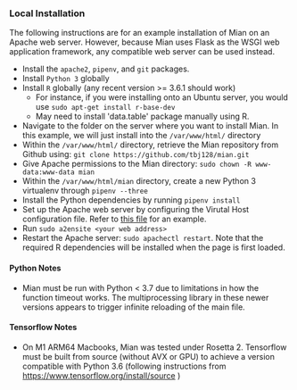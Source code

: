 ### Local Installation
The following instructions are for an example installation of Mian on an Apache web server. However, because Mian uses Flask as the WSGI web application framework, any compatible web server can be used instead.

- Install the `apache2`, `pipenv`, and `git` packages.
- Install `Python 3` globally
- Install `R` globally (any recent version >= 3.6.1 should work)
  - For instance, if you were installing onto an Ubuntu server, you would use `sudo apt-get install r-base-dev`
  - May need to install 'data.table' package manually using R.
- Navigate to the folder on the server where you want to install Mian. In this example, we will just install into the `/var/www/html/` directory
- Within the `/var/www/html/` directory, retrieve the Mian repository from Github using: `git clone https://github.com/tbj128/mian.git`
- Give Apache permissions to the Mian directory: `sudo chown -R www-data:www-data mian`
- Within the `/var/www/html/mian` directory, create a new Python 3 virtualenv through `pipenv --three`
- Install the Python dependencies by running `pipenv install`
- Set up the Apache web server by configuring the Virutal Host configuration file. Refer to [this file](https://gist.github.com/tbj128/e998b01f5a03d5c7d49bd056f153e7a6) for an example.
- Run `sudo a2ensite <your web address>`
- Restart the Apache server: `sudo apachectl restart`. Note that the required R dependencies will be installed when the page is first loaded.

#### Python Notes
- Mian must be run with Python < 3.7 due to limitations in how the function timeout works. The multiprocessing library in these newer versions appears to trigger infinite reloading of the main file.

#### Tensorflow Notes
- On M1 ARM64 Macbooks, Mian was tested under Rosetta 2. Tensorflow must be built from source (without AVX or GPU) to achieve a version compatible with Python 3.6 (following instructions from https://www.tensorflow.org/install/source )
